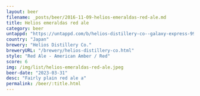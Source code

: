 ```yaml
---
layout: beer
filename: _posts/beer/2016-11-09-helios-emeraldas-red-ale.md
title: Helios emeraldas red ale
category: beer
untappd: "https://untappd.com/b/helios-distillery-co--galaxy-express-999-emeraldas-redale-/4707334"
country: "Japan"
brewery: "Helios Distillery Co."
breweryURL: "/brewery/helios-distillery-co.html"
style: "Red Ale - American Amber / Red"
score: 6
img: /img/list/helios-emeraldas-red-ale.jpeg
beer-date: "2023-03-31"
desc: "Fairly plain red ale a"
permalink: /beer/:title.html
---
```

